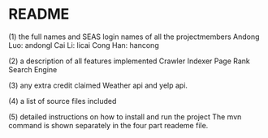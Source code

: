 # README #

(1) the full names and SEAS login names of all the projectmembers
Andong Luo: andongl
Cai Li: licai
Cong Han: hancong

(2) a description of all features implemented
Crawler
Indexer
Page Rank
Search Engine

(3) any extra credit claimed
Weather api and yelp api.

(4) a list of source files included


(5) detailed instructions on how to install and run the project
The mvn command is shown separately in the four part reademe file.

